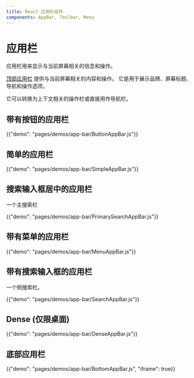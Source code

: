 ```yaml
---
title: React 应用栏组件
components: AppBar, Toolbar, Menu
---
```

# 应用栏

<p class="description">应用栏用来显示与当前屏幕相关的信息和操作。</p>

[顶部应用栏](https://material.io/design/components/app-bars-top.html) 提供与当前屏幕相关的内容和操作。 它是用于展示品牌、屏幕标题、导航和操作选项。

它可以转换为上下文相关的操作栏或直接用作导航栏。

## 带有按钮的应用栏

{{"demo": "pages/demos/app-bar/ButtonAppBar.js"}}

## 简单的应用栏

{{"demo": "pages/demos/app-bar/SimpleAppBar.js"}}

## 搜索输入框居中的应用栏

一个主搜索栏

{{"demo": "pages/demos/app-bar/PrimarySearchAppBar.js"}}

## 带有菜单的应用栏

{{"demo": "pages/demos/app-bar/MenuAppBar.js"}}

## 带有搜索输入框的应用栏

一个侧搜索栏。

{{"demo": "pages/demos/app-bar/SearchAppBar.js"}}

## Dense (仅限桌面)

{{"demo": "pages/demos/app-bar/DenseAppBar.js"}}

## 底部应用栏

{{"demo": "pages/demos/app-bar/BottomAppBar.js", "iframe": true}}